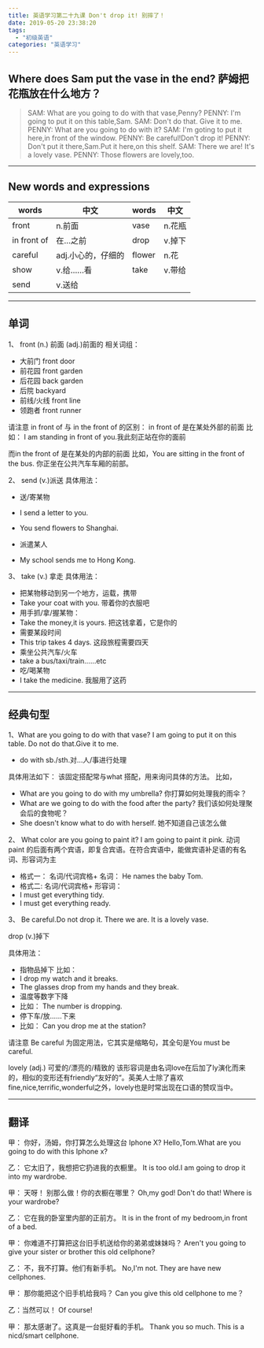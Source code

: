 ```yaml
---
title: 英语学习第二十九课 Don't drop it! 别摔了！
date: 2019-05-20 23:38:20
tags: 
  - "初级英语"
categories: "英语学习"
---
```

## Where does Sam put the vase in the end? 萨姆把花瓶放在什么地方？

> SAM: What are you going to do with that vase,Penny?
> PENNY: I'm going to put it on this table,Sam.
> SAM: Don't do that. Give it to me.
> PENNY: What are you going to do with it?
> SAM: I'm goting to put it here,in front of the window.
> PENNY: Be careful!Don't drop it!
> PENNY: Don't put it there,Sam.Put it here,on this shelf.
> SAM: There we are! It's a lovely vase.
> PENNY: Those flowers are lovely,too.

---

## New words and expressions

words | 中文 | words | 中文 
--- | --- | --- | ---
front | n.前面 | vase | n.花瓶
in front of | 在…之前 | drop | v.掉下 
careful | adj.小心的，仔细的 | flower | n.花
show | v.给……看 | take | v.带给
send | v.送给

---

## 单词

1、 front (n.) 前面 (adj.)前面的
相关词组：
- 大前门  front door
- 前花园  front garden
- 后花园  back garden
- 后院    backyard
- 前线/火线  front line
- 领跑者 front runner

请注意 in front of 与 in the front of 的区别：
in front of 是在某处外部的前面
比如： I am standing in front of you.我此刻正站在你的面前

而in the front of 是在某处的内部的前面
比如，You are sitting in the front of the bus. 你正坐在公共汽车车厢的前部。

2、 send (v.)派送
具体用法：
- 送/寄某物 
 - I send a letter to you.
 - You send flowers to Shanghai.

- 派遣某人
 - My school sends me to Hong Kong.

3、 take (v.) 拿走
具体用法：
- 把某物移动到另一个地方，运载，携带
 - Take your coat with you. 带着你的衣服吧
- 用手抓/拿/握某物：
 - Take the money,it is yours. 把这钱拿着，它是你的
- 需要某段时间
 - This trip takes 4 days. 这段旅程需要四天
- 乘坐公共汽车/火车
 - take a bus/taxi/train……etc
- 吃/喝某物
 - I take the medicine. 我服用了这药

 ---

## 经典句型

1、What are you going to do with that vase? I am going to put it on this table. Do not do that.Give it to me.

- do with sb./sth.对…人/事进行处理

具体用法如下：
该固定搭配常与what 搭配，用来询问具体的方法。
比如，
- What are you going to do with my umbrella? 你打算如何处理我的雨伞？
- What are we going to do with the food after the party? 我们该如何处理聚会后的食物呢？
- She doesn't know what to do with herself. 她不知道自己该怎么做

2、 What color are you going to paint it? I am going to paint it pink.
动词paint 的后面有两个宾语，即复合宾语。在符合宾语中，能做宾语补足语的有名词、形容词为主
- 格式一： 名词/代词宾格+ 名词： He names the baby Tom.
- 格式二: 名词/代词宾格+ 形容词： 
 - I must get everything tidy. 
 - I must get everything ready. 

3、 Be careful.Do not drop it. There we are. It is a lovely vase.

drop (v.)掉下

具体用法：
- 指物品掉下 比如：
 - I drop my watch and it breaks.
 - The glasses drop from my hands and they break.
- 温度等数字下降
 - 比如： The number is dropping.
- 停下车/放……下来
 - 比如： Can you drop me at the station?

请注意 Be careful 为固定用法，它其实是缩略句，其全句是You must be careful.

lovely (adj.) 可爱的/漂亮的/精致的
该形容词是由名词love在后加了ly演化而来的，相似的变形还有friendly“友好的“。英美人士除了喜欢fine,nice,terrific,wonderful之外，lovely也是时常出现在口语的赞叹当中。

---

## 翻译
甲： 你好，汤姆，你打算怎么处理这台 Iphone X?
Hello,Tom.What are you going to do with this Iphone x?

乙： 它太旧了，我想把它扔进我的衣橱里。
It is too old.I am going to   drop it into my wardrobe.

甲： 天呀！ 别那么做！你的衣橱在哪里？
Oh,my god! Don't do that! Where is your wardrobe?

乙： 它在我的卧室里内部的正前方。
It is in the front of my bedroom,in front of a bed.

甲： 你难道不打算把这台旧手机送给你的弟弟或妹妹吗？
Aren't you going to give your sister or brother this old cellphone?

乙： 不，我不打算。他们有新手机。
No,I'm not. They are have  new cellphones.

甲： 那你能把这个旧手机给我吗？
Can you give this old cellphone to me？

乙：当然可以！
Of course!

甲： 那太感谢了。这真是一台挺好看的手机。
Thank you so much. This is  a nicd/smart cellphone.






